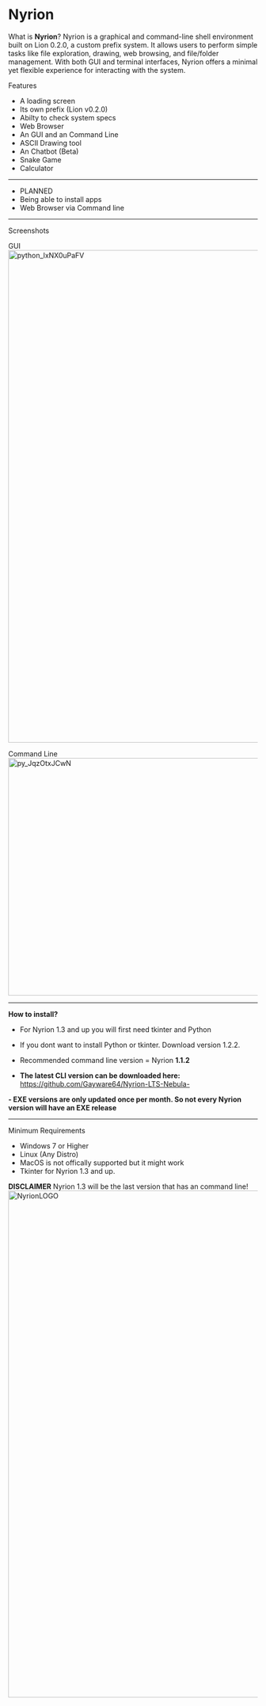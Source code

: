 # Nyrion
What is **Nyrion**?
Nyrion is a graphical and command-line shell environment built on Lion 0.2.0, a custom prefix system. It allows users to perform simple tasks like file exploration, drawing, web browsing, and file/folder management. With both GUI and terminal interfaces, Nyrion offers a minimal yet flexible experience for interacting with the system.


Features
- A loading screen
- Its own prefix (Lion v0.2.0)
- Abilty to check system specs 
- Web Browser
- An GUI and an Command Line
- ASCII Drawing tool
- An Chatbot (Beta)
- Snake Game
- Calculator

---

- PLANNED
- Being able to install apps
- Web Browser via Command line

---
Screenshots

GUI
<img width="1881" height="995" alt="python_lxNX0uPaFV" src="https://github.com/user-attachments/assets/be8cef51-d276-44c7-87f6-5393fa3929ef" />

Command Line
<img width="960" height="480" alt="py_JqzOtxJCwN" src="https://github.com/user-attachments/assets/2cf6339c-7546-444a-b327-b3164e5a8e45" />

---
**How to install?**

- For Nyrion 1.3 and up you will first need tkinter and Python

- If you dont want to install Python or tkinter. Download version 1.2.2.

- Recommended command line version = Nyrion **1.1.2**

- **The latest CLI version can be downloaded here:**
https://github.com/Gayware64/Nyrion-LTS-Nebula-

**- EXE versions are only updated once per month. So not every Nyrion version will have an EXE release**


---

 Minimum Requirements
- Windows 7 or Higher
- Linux (Any Distro)
- MacOS is not offically supported but it might work
- Tkinter for Nyrion 1.3 and up.

**DISCLAIMER**
Nyrion 1.3 will be the last version that has an command line!
<img width="1024" height="1024" alt="NyrionLOGO" src="https://github.com/user-attachments/assets/41d50981-93a8-4f2e-8160-163d52e236de" />


